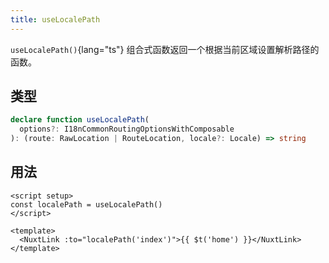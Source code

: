 ```yaml
---
title: useLocalePath
---
```


`useLocalePath()`{lang="ts"} 组合式函数返回一个根据当前区域设置解析路径的函数。

## 类型

```ts
declare function useLocalePath(
  options?: I18nCommonRoutingOptionsWithComposable
): (route: RawLocation | RouteLocation, locale?: Locale) => string
```

## 用法

```vue
<script setup>
const localePath = useLocalePath()
</script>

<template>
  <NuxtLink :to="localePath('index')">{{ $t('home') }}</NuxtLink>
</template>
```